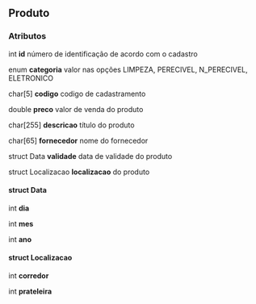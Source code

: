 ## Produto

### Atributos
int **id** número de identificação de acordo com o cadastro

enum **categoria** valor nas opções LIMPEZA, PERECIVEL, N_PERECIVEL, ELETRONICO

char[5] **codigo** codigo de cadastramento

double **preco** valor de venda do produto

char[255] **descricao** título do produto

char[65] **fornecedor** nome do fornecedor

struct Data **validade** data de validade do produto

struct Localizacao **localizacao** do produto

#### struct Data
int **dia**

int **mes**

int **ano**

#### struct Localizacao
int **corredor**

int **prateleira**
